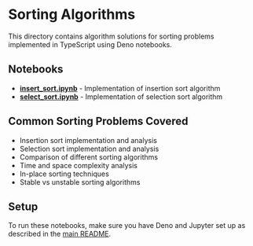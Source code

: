 # Sorting Algorithms

This directory contains algorithm solutions for sorting problems implemented in TypeScript using Deno notebooks.

## Notebooks

- **[insert_sort.ipynb](insert_sort.ipynb)** - Implementation of insertion sort algorithm
- **[select_sort.ipynb](select_sort.ipynb)** - Implementation of selection sort algorithm

## Common Sorting Problems Covered

- Insertion sort implementation and analysis
- Selection sort implementation and analysis
- Comparison of different sorting algorithms
- Time and space complexity analysis
- In-place sorting techniques
- Stable vs unstable sorting algorithms

## Setup

To run these notebooks, make sure you have Deno and Jupyter set up as described in the [main README](../README.md).
